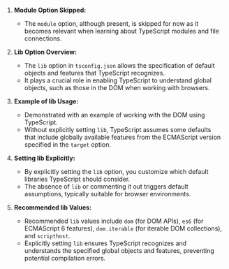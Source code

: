 1. **Module Option Skipped:**

   - The `module` option, although present, is skipped for now as it becomes relevant when learning about TypeScript modules and file connections.

2. **Lib Option Overview:**

   - The `lib` option in `tsconfig.json` allows the specification of default objects and features that TypeScript recognizes.
   - It plays a crucial role in enabling TypeScript to understand global objects, such as those in the DOM when working with browsers.

3. **Example of lib Usage:**

   - Demonstrated with an example of working with the DOM using TypeScript.
   - Without explicitly setting `lib`, TypeScript assumes some defaults that include globally available features from the ECMAScript version specified in the `target` option.

4. **Setting lib Explicitly:**

   - By explicitly setting the `lib` option, you customize which default libraries TypeScript should consider.
   - The absence of `lib` or commenting it out triggers default assumptions, typically suitable for browser environments.

5. **Recommended lib Values:**
   - Recommended `lib` values include `dom` (for DOM APIs), `es6` (for ECMAScript 6 features), `dom.iterable` (for iterable DOM collections), and `scripthost`.
   - Explicitly setting `lib` ensures TypeScript recognizes and understands the specified global objects and features, preventing potential compilation errors.
